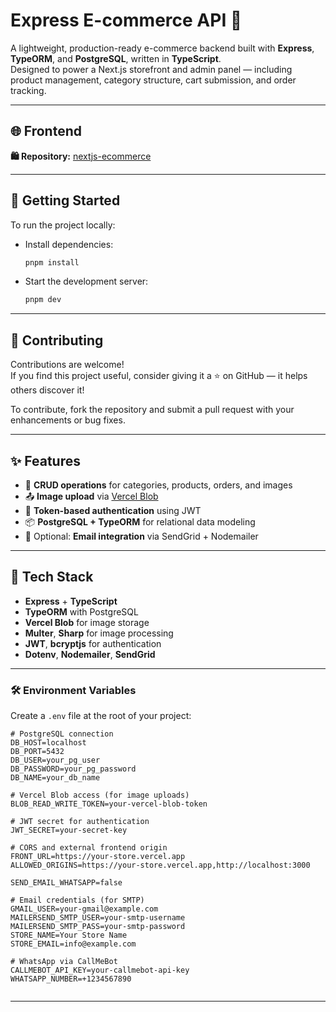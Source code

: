 # Express E-commerce API 🛒

A lightweight, production-ready e-commerce backend built with **Express**, **TypeORM**, and **PostgreSQL**, written in **TypeScript**.  
Designed to power a Next.js storefront and admin panel — including product management, category structure, cart submission, and order tracking.

---

## 🌐 Frontend

**🛍️ Repository:** [nextjs-ecommerce](https://github.com/giladfuchs/nextjs-ecommerce)

---

## 🚀 Getting Started

To run the project locally:

- Install dependencies:

  ```bash
  pnpm install
  ```

- Start the development server:

  ```bash
  pnpm dev
  ```

---

## 🤝 Contributing

Contributions are welcome!  
If you find this project useful, consider giving it a ⭐ on GitHub — it helps others discover it!

To contribute, fork the repository and submit a pull request with your enhancements or bug fixes.

---

## ✨ Features

- 🔄 **CRUD operations** for categories, products, orders, and images
- 📤 **Image upload** via [Vercel Blob](https://vercel.com/docs/storage/blob)
- 🔐 **Token-based authentication** using JWT
- 📦 **PostgreSQL + TypeORM** for relational data modeling
- 📩 Optional: **Email integration** via SendGrid + Nodemailer

---

## 🧩 Tech Stack

- **Express** + **TypeScript**
- **TypeORM** with PostgreSQL
- **Vercel Blob** for image storage
- **Multer**, **Sharp** for image processing
- **JWT**, **bcryptjs** for authentication
- **Dotenv**, **Nodemailer**, **SendGrid**

---

### 🛠️ Environment Variables

Create a `.env` file at the root of your project:

```env
# PostgreSQL connection
DB_HOST=localhost
DB_PORT=5432
DB_USER=your_pg_user
DB_PASSWORD=your_pg_password
DB_NAME=your_db_name

# Vercel Blob access (for image uploads)
BLOB_READ_WRITE_TOKEN=your-vercel-blob-token

# JWT secret for authentication
JWT_SECRET=your-secret-key

# CORS and external frontend origin
FRONT_URL=https://your-store.vercel.app
ALLOWED_ORIGINS=https://your-store.vercel.app,http://localhost:3000

SEND_EMAIL_WHATSAPP=false

# Email credentials (for SMTP)
GMAIL_USER=your-gmail@example.com
MAILERSEND_SMTP_USER=your-smtp-username
MAILERSEND_SMTP_PASS=your-smtp-password
STORE_NAME=Your Store Name
STORE_EMAIL=info@example.com

# WhatsApp via CallMeBot
CALLMEBOT_API_KEY=your-callmebot-api-key
WHATSAPP_NUMBER=+1234567890


```

 ---